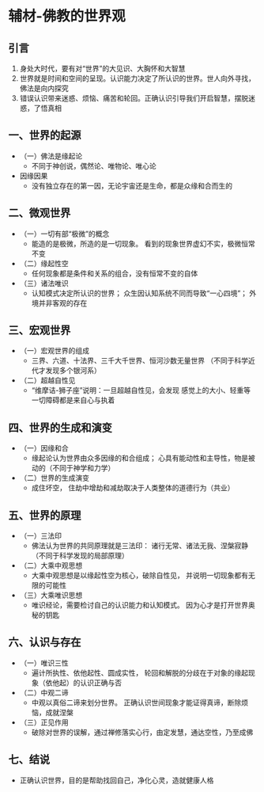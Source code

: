 # 辅材-佛教的世界观

## 引言

1. 身处大时代，要有对“世界”的大见识、大胸怀和大智慧
2. 世界就是时间和空间的呈现。认识能力决定了所认识的世界。世人向外寻找，佛法是向内探究
3. 错误认识带来迷惑、烦恼、痛苦和轮回。正确认识引导我们开启智慧，摆脱迷惑，了悟真相

## 一、世界的起源

- （一）佛法是缘起论
  - 不同于神创说，偶然论、唯物论、唯心论
- 因缘因果
  - 没有独立存在的第一因，无论宇宙还是生命，都是众缘和合而生的

## 二、微观世界

- （一）一切有部“极微”的概念
  - 能造的是极微，所造的是一切现象。
    看到的现象世界虚幻不实，极微恒常不变
- （二）缘起性空
  - 任何现象都是条件和关系的组合，没有恒常不变的自体
- （三）诸法唯识
  - 认知模式决定所认识的世界；
    众生因认知系统不同而导致“一心四境”；
    外境并非客观的存在

## 三、宏观世界

- （一）宏观世界的组成
  - 三界、六道、十法界、三千大千世界、恒河沙数无量世界
    （不同于科学近代才发现多个银河系）
- （二）超越自性见
  - “维摩诘-狮子座”说明：一旦超越自性见，会发现
  感觉上的大小、轻重等一切障碍都是来自心与执着

## 四、世界的生成和演变

- （一）因缘和合
  - 缘起论认为世界由众多因缘的和合组成；
    心具有能动性和主导性，物是被动的（不同于神学和力学）
- （二）世界的生成演变
  - 成住坏空，
  住劫中增劫和减劫取决于人类整体的道德行为（共业）

## 五、世界的原理

- （一）三法印
  - 佛法认为世界的共同原理就是三法印：
    诸行无常、诸法无我、涅槃寂静
    （不同于科学发现的局部原理）
- （二）大乘中观思想
  - 大乘中观思想是以缘起性空为核心，破除自性见，
  并说明一切现象都有无限的可能性
- （三）大乘唯识思想
  - 唯识经论，需要检讨自己的认识能力和认知模式。
    因为心才是打开世界奥秘的钥匙

## 六、认识与存在

- （一）唯识三性
  - 遍计所执性、依他起性、圆成实性，
    轮回和解脱的分歧在于对象的缘起现象（依他起）的认识正确与否
- （二）中观二谛
  - 中观以真俗二谛来划分世界。
  正确认识世间现象才能证得真谛，断除烦恼，成就涅槃
- （三）正见作用
  - 破除对世界的误解，通过禅修落实心行，由定发慧，通达空性，乃至成佛

## 七、结说

- 正确认识世界，目的是帮助找回自己，净化心灵，造就健康人格
